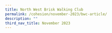 ```yaml
---
title: North West Brisk Walking Club
permalink: /cohesion/november-2023/bwc-article/
description: ""
third_nav_title: November 2023
---
```


